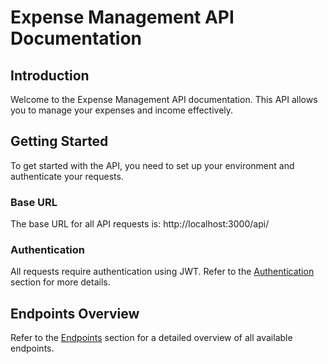 # Expense Management API Documentation

## Introduction
Welcome to the Expense Management API documentation. This API allows you to manage your expenses and income effectively.

## Getting Started
To get started with the API, you need to set up your environment and authenticate your requests.

### Base URL
The base URL for all API requests is: http://localhost:3000/api/


### Authentication
All requests require authentication using JWT. Refer to the [Authentication](endpoints/authentication/index.md) section for more details.

## Endpoints Overview
Refer to the [Endpoints](endpoints/index.md) section for a detailed overview of all available endpoints.

